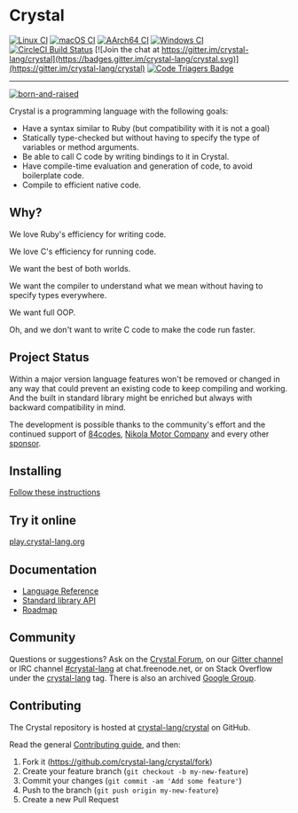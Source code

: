 # Crystal

[![Linux CI](https://github.com/crystal-lang/crystal/workflows/Linux%20CI/badge.svg)](https://github.com/crystal-lang/crystal/actions?query=workflow%3A%22Linux+CI%22+event%3Apush+branch%3Amaster)
[![macOS CI](https://github.com/crystal-lang/crystal/workflows/macOS%20CI/badge.svg)](https://github.com/crystal-lang/crystal/actions?query=workflow%3A%22macOS+CI%22+event%3Apush+branch%3Amaster)
[![AArch64 CI](https://github.com/crystal-lang/crystal/workflows/AArch64%20CI/badge.svg)](https://github.com/crystal-lang/crystal/actions?query=workflow%3A%22AArch64+CI%22+event%3Apush+branch%3Amaster)
[![Windows CI](https://github.com/crystal-lang/crystal/workflows/Windows%20CI/badge.svg)](https://github.com/crystal-lang/crystal/actions?query=workflow%3A%22Windows+CI%22+event%3Apush+branch%3Amaster)
[![CircleCI Build Status](https://circleci.com/gh/crystal-lang/crystal/tree/master.svg?style=shield)](https://circleci.com/gh/crystal-lang/crystal)
[![Join the chat at https://gitter.im/crystal-lang/crystal](https://badges.gitter.im/crystal-lang/crystal.svg)](https://gitter.im/crystal-lang/crystal)
[![Code Triagers Badge](https://www.codetriage.com/crystal-lang/crystal/badges/users.svg)](https://www.codetriage.com/crystal-lang/crystal)

---

[![born-and-raised](https://cloud.githubusercontent.com/assets/209371/13291809/022e2360-daf8-11e5-8be7-d02c1c8b38fb.png)](https://manas.tech/)

Crystal is a programming language with the following goals:

* Have a syntax similar to Ruby (but compatibility with it is not a goal)
* Statically type-checked but without having to specify the type of variables or method arguments.
* Be able to call C code by writing bindings to it in Crystal.
* Have compile-time evaluation and generation of code, to avoid boilerplate code.
* Compile to efficient native code.

Why?
----

We love Ruby's efficiency for writing code.

We love C's efficiency for running code.

We want the best of both worlds.

We want the compiler to understand what we mean without having to specify types everywhere.

We want full OOP.

Oh, and we don't want to write C code to make the code run faster.

Project Status
--------------

Within a major version language features won't be removed or changed in any way that could prevent an existing code to keep compiling and working. And the built in standard library might be enriched but always with backward compatibility in mind.

The development is possible thanks to the community's effort and the continued support of [84codes](https://www.84codes.com/), [Nikola Motor Company](https://nikolamotor.com/) and every other [sponsor](https://crystal-lang.org/sponsors).

Installing
----------

[Follow these instructions](https://crystal-lang.org/install)

Try it online
-------------

[play.crystal-lang.org](https://play.crystal-lang.org/)

Documentation
-------------

* [Language Reference](http://crystal-lang.org/reference)
* [Standard library API](https://crystal-lang.org/api)
* [Roadmap](https://github.com/crystal-lang/crystal/wiki/Roadmap)

Community
---------

Questions or suggestions? Ask on the [Crystal Forum](https://forum.crystal-lang.org), on our [Gitter channel](https://gitter.im/crystal-lang/crystal) or IRC channel [#crystal-lang](http://webchat.freenode.net/?channels=#crystal-lang) at chat.freenode.net, or on Stack Overflow under the [crystal-lang](http://stackoverflow.com/questions/tagged/crystal-lang) tag. There is also an archived [Google Group](https://groups.google.com/forum/?fromgroups#!forum/crystal-lang).

Contributing
------------

The Crystal repository is hosted at [crystal-lang/crystal](https://github.com/crystal-lang/crystal) on GitHub.

Read the general [Contributing guide](https://github.com/crystal-lang/crystal/blob/master/CONTRIBUTING.md), and then:

1. Fork it (<https://github.com/crystal-lang/crystal/fork>)
2. Create your feature branch (`git checkout -b my-new-feature`)
3. Commit your changes (`git commit -am 'Add some feature'`)
4. Push to the branch (`git push origin my-new-feature`)
5. Create a new Pull Request
